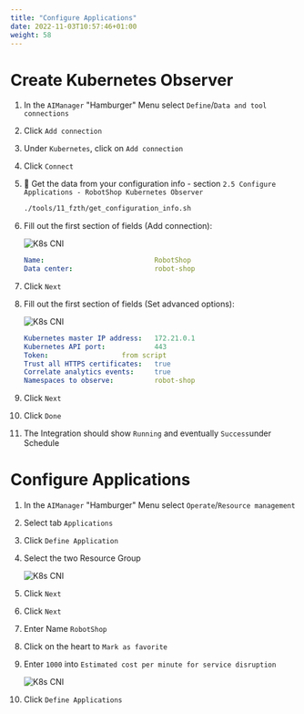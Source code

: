 ```yaml
---
title: "Configure Applications"
date: 2022-11-03T10:57:46+01:00
weight: 58
---
```


# Create Kubernetes Observer

1. In the `AIManager` "Hamburger" Menu select `Define`/`Data and tool connections`
1. Click `Add connection`
1. Under `Kubernetes`, click on `Add connection`
1. Click `Connect`
1. 🔎 Get the data from your configuration info - section `2.5 Configure Applications - RobotShop Kubernetes Observer` 

    ```bash
    ./tools/11_fzth/get_configuration_info.sh
    ```


1. Fill out the first section of fields (Add connection):

	![K8s CNI](/cp4waiops-training/pics/39_topo.png)

    ```yaml
	Name:                          	RobotShop
	Data center:                   	robot-shop
    ```

1. Click `Next`

1. Fill out the first section of fields (Set advanced options):

	![K8s CNI](/cp4waiops-training/pics/40_topo.png)

    ```yaml
	Kubernetes master IP address:  	172.21.0.1
	Kubernetes API port:           	443
	Token:					from script
	Trust all HTTPS certificates:  	true
	Correlate analytics events:		true
	Namespaces to observe:         	robot-shop
    ```

1. Click `Next`
1. Click `Done`

1. The Integration should show `Running` and eventually `Success`under Schedule




# Configure Applications


1. In the `AIManager` "Hamburger" Menu select `Operate`/`Resource management`
1. Select tab `Applications`
1. Click `Define Application`
1. Select the two Resource Group

	![K8s CNI](/cp4waiops-training/pics/41_topo.png)

1. Click `Next`
1. Click `Next`

1. Enter Name `RobotShop`
1. Click on the heart to `Mark as favorite`
1. Enter `1000` into `Estimated cost per minute for service disruption`

	![K8s CNI](/cp4waiops-training/pics/42_topo.png)

1. Click `Define Applications`


